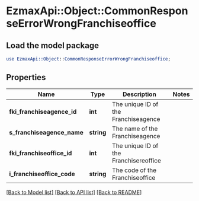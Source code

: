 # EzmaxApi::Object::CommonResponseErrorWrongFranchiseoffice

## Load the model package
```perl
use EzmaxApi::Object::CommonResponseErrorWrongFranchiseoffice;
```

## Properties
Name | Type | Description | Notes
------------ | ------------- | ------------- | -------------
**fki_franchiseagence_id** | **int** | The unique ID of the Franchiseagence | 
**s_franchiseagence_name** | **string** | The name of the Franchiseagence | 
**fki_franchiseoffice_id** | **int** | The unique ID of the Franchisereoffice | 
**i_franchiseoffice_code** | **string** | The code of the Franchiseoffice | 

[[Back to Model list]](../README.md#documentation-for-models) [[Back to API list]](../README.md#documentation-for-api-endpoints) [[Back to README]](../README.md)



